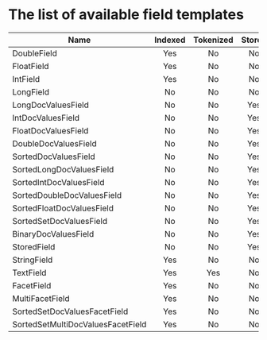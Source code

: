 # The list of available field templates

Name                              |Indexed|Tokenized|Stored|DocValues|Facet|Sort
----------------------------------|:-----:|:-------:|:----:|:-------:|:---:|:--:
DoubleField                       | Yes   | No      | No   | No      | No  | Yes
FloatField                        | Yes   | No      | No   | No      | No  | Yes
IntField                          | Yes   | No      | No   | No      | No  | Yes
LongField                         | No    | No      | No   | No      | No  | Yes
LongDocValuesField                | No    | No      | Yes  | Yes     | No  | Yes
IntDocValuesField                 | No    | No      | Yes  | Yes     | No  | Yes
FloatDocValuesField               | No    | No      | Yes  | Yes     | No  | Yes
DoubleDocValuesField              | No    | No      | Yes  | Yes     | No  | Yes
SortedDocValuesField              | No    | No      | Yes  | Yes     | No  | Yes
SortedLongDocValuesField          | No    | No      | Yes  | Yes     | No  | Yes
SortedIntDocValuesField           | No    | No      | Yes  | Yes     | No  | Yes
SortedDoubleDocValuesField        | No    | No      | Yes  | Yes     | No  | Yes
SortedFloatDocValuesField         | No    | No      | Yes  | Yes     | No  | Yes
SortedSetDocValuesField           | No    | No      | Yes  | Yes     | No  | Yes
BinaryDocValuesField              | No    | No      | Yes  | Yes     | No  | Yes
StoredField                       | No    | No      | Yes  | No      | No  | No
StringField                       | Yes   | No      | No   | No      | No  | No
TextField                         | Yes   | Yes     | No   | No      | No  | No
FacetField                        | Yes   | No      | No   | No      | Yes | No
MultiFacetField                   | Yes   | No      | No   | No      | Yes | No
SortedSetDocValuesFacetField      | Yes   | No      | No   | Yes     | Yes | No
SortedSetMultiDocValuesFacetField | Yes   | No      | No   | Yes     | Yes | No